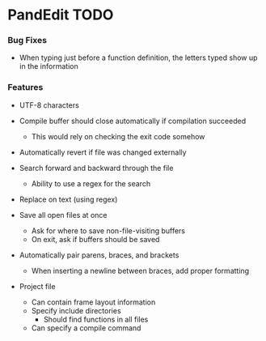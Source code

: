 # PandEdit TODO

### Bug Fixes
- When typing just before a function definition, the letters typed show up in the information

### Features
- UTF-8 characters

- Compile buffer should close automatically if compilation succeeded
	- This would rely on checking the exit code somehow

- Automatically revert if file was changed externally

- Search forward and backward through the file
	- Ability to use a regex for the search
- Replace on text (using regex)

- Save all open files at once
	- Ask for where to save non-file-visiting buffers
	- On exit, ask if buffers should be saved

- Automatically pair parens, braces, and brackets
	- When inserting a newline between braces, add proper formatting

- Project file
	- Can contain frame layout information
	- Specify include directories
		- Should find functions in all files
	- Can specify a compile command
